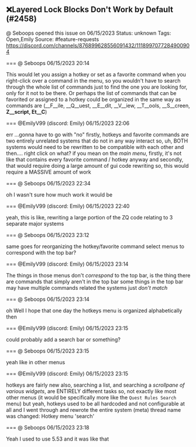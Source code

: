 ## ❌Layered Lock Blocks Don't Work by Default (#2458)
@ Seboops opened this issue on 06/15/2023
Status: unknown
Tags: Open,Emily
Source: #feature-requests https://discord.com/channels/876899628556091432/1118997077284900904


=== @ Seboops 06/15/2023 20:14

This would let you assign a hotkey or set as a favorite command when you right-click over a command in the menu, so you wouldn't have to search through the whole list of commands just to find the one you are looking for, only for it not to be there. Or perhaps the list of commands that can be favorited or assigned to a hotkey could be organized in the same way as commands are (__F__ile, __Q__uest, __E__dit, __V__iew, __T__ools, __S__creen, __Z__script, Et__C__)

=== @EmilyV99 (discord: Emily) 06/15/2023 22:06

err
...gonna have to go with "no"
firstly, hotkeys and favorite commands are two entirely unrelated systems that do not in any way interact
so, uh, BOTH systems would need to be rewritten to be compatible with each other
and then.... right click on what?
if you mean on the *main menu*, firstly, it's not like that contains every favorite command / hotkey anyway
and secondly, that would require doing a large amount of gui code rewriting
so, this would require a MASSIVE amount of work

=== @ Seboops 06/15/2023 22:34

oh
I wasn't sure how much work it would be

=== @EmilyV99 (discord: Emily) 06/15/2023 22:40

yeah, this is like, rewriting a large portion of the ZQ code relating to 3 separate major systems

=== @ Seboops 06/15/2023 23:12

same goes for reorganizing the hotkey/favorite command select menus to correspond with the top bar?

=== @EmilyV99 (discord: Emily) 06/15/2023 23:14

The things in those menus don't *correspond* to the top bar, is the thing
there are commands that simply aren't in the top bar
some things in the top bar may have multiple commands related
the systems just *don't match*

=== @ Seboops 06/15/2023 23:14

oh
Well I hope that one day the hotkeys menu is organized alphabetically then

=== @EmilyV99 (discord: Emily) 06/15/2023 23:15

could probably add a search bar or something?

=== @ Seboops 06/15/2023 23:15

yeah
like in other menus

=== @EmilyV99 (discord: Emily) 06/15/2023 23:15

hotkeys are fairly new
also, searching a list, and searching a *scrollpane of various widgets*, are ENTIRELY different tasks
so, not exactly like most other menus
(it would be specifically more like the `Quest Rules Search` menu)
but yeah, hotkeys used to be all hardcoded and not configurable at all
and I went through and rewrote the entire system
(meta) thread name was changed: Hotkey menu 'search'

=== @ Seboops 06/15/2023 23:18

Yeah I used to use 5.53 and it was like that
